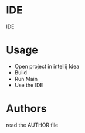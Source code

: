# IDE
IDE

# Usage
- Open project in intellij Idea
- Build
- Run Main
- Use the IDE

# Authors
read the AUTHOR file
